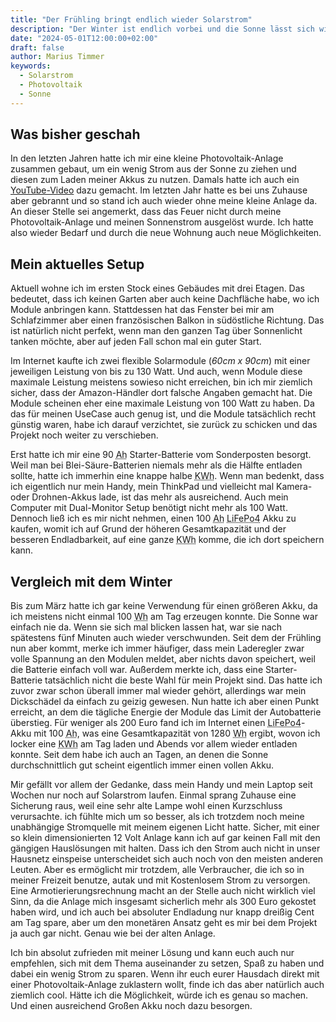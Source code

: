 ```yaml
---
title: "Der Frühling bringt endlich wieder Solarstrom"
description: "Der Winter ist endlich vorbei und die Sonne lässt sich wieder blicken. Für mich bedeutet das, dass es auch wieder genug Strom durch meine Solarmodule gibt."
date: "2024-05-01T12:00:00+02:00"
draft: false
author: Marius Timmer
keywords:
  - Solarstrom
  - Photovoltaik
  - Sonne
---
```


## Was bisher geschah
In den letzten Jahren hatte ich mir eine kleine Photovoltaik-Anlage zusammen gebaut, um ein wenig Strom aus der Sonne zu ziehen und diesen zum Laden meiner Akkus zu nutzen. Damals hatte ich auch ein [YouTube-Video](https://www.youtube.com/watch?v=SlMMzguUnSo) dazu gemacht. Im letzten Jahr hatte es bei uns Zuhause aber gebrannt und so stand ich auch wieder ohne meine kleine Anlage da. An dieser Stelle sei angemerkt, dass das Feuer nicht durch meine Photovoltaik-Anlage und meinen Sonnenstrom ausgelöst wurde. Ich hatte also wieder Bedarf und durch die neue Wohnung auch neue Möglichkeiten.

## Mein aktuelles Setup
Aktuell wohne ich im ersten Stock eines Gebäudes mit drei Etagen. Das bedeutet, dass ich keinen Garten aber auch keine Dachfläche habe, wo ich Module anbringen kann. Stattdessen hat das Fenster bei mir am Schlafzimmer aber einen französischen Balkon in südöstliche Richtung. Das ist natürlich nicht perfekt, wenn man den ganzen Tag über Sonnenlicht tanken möchte, aber auf jeden Fall schon mal ein guter Start.

Im Internet kaufte ich zwei flexible Solarmodule (_60cm x 90cm_) mit einer jeweiligen Leistung von bis zu 130 Watt. Und auch, wenn Module diese maximale Leistung meistens sowieso nicht erreichen, bin ich mir ziemlich sicher, dass der Amazon-Händler dort falsche Angaben gemacht hat. Die Module scheinen eher eine maximale Leistung von 100 Watt zu haben. Da das für meinen UseCase auch genug ist, und die Module tatsächlich recht günstig waren, habe ich darauf verzichtet, sie zurück zu schicken und das Projekt noch weiter zu verschieben.

Erst hatte ich mir eine 90 <abbr title="Amperstunde">Ah</abbr> Starter-Batterie vom Sonderposten besorgt. Weil man bei Blei-Säure-Batterien niemals mehr als die Hälfte entladen sollte, hatte ich immerhin eine knappe halbe <abbr title="Kilowattstunde">KWh</abbr>. Wenn man bedenkt, dass ich eigentlich nur mein Handy, mein ThinkPad und vielleicht mal Kamera- oder Drohnen-Akkus lade, ist das mehr als ausreichend. Auch mein Computer mit Dual-Monitor Setup benötigt nicht mehr als 100 Watt. Dennoch ließ ich es mir nicht nehmen, einen 100 <abbr title="Amperstunde">Ah</abbr> <abbr title="Lithium-Eisenphosphat">LiFePo4</abbr> Akku zu kaufen, womit ich auf Grund der höheren Gesamtkapazität und der besseren Endladbarkeit, auf eine ganze <abbr title="Kilowattstunde">KWh</abbr> komme, die ich dort speichern kann.

## Vergleich mit dem Winter
Bis zum März hatte ich gar keine Verwendung für einen größeren Akku, da ich meistens nicht einmal 100 <abbr title="Wattstunden">Wh</abbr> am Tag erzeugen konnte. Die Sonne war einfach nie da. Wenn sie sich mal blicken lassen hat, war sie nach spätestens fünf Minuten auch wieder verschwunden. Seit dem der Frühling nun aber kommt, merke ich immer häufiger, dass mein Laderegler zwar volle Spannung an den Modulen meldet, aber nichts davon speichert, weil die Batterie einfach voll war. Außerdem merkte ich, dass eine Starter-Batterie tatsächlich nicht die beste Wahl für mein Projekt sind. Das hatte ich zuvor zwar schon überall immer mal wieder gehört, allerdings war mein Dickschädel da einfach zu geizig gewesen.
Nun hatte ich aber einen Punkt erreicht, an dem die tägliche Energie der Module das Limit der Autobatterie überstieg. Für weniger als 200 Euro fand ich im Internet einen <abbr title="Lithium-Eisenphosphat">LiFePo4</abbr>-Akku mit 100 <abbr title="Amperstunden">Ah</abbr>, was eine Gesamtkapazität von 1280 <abbr title="Wattstunden">Wh</abbr> ergibt, wovon ich locker eine <abbr title="Kilowattstunde">KWh</abbr> am Tag laden und Abends vor allem wieder entladen konnte. Seit dem habe ich auch an Tagen, an denen die Sonne durchschnittlich gut scheint eigentlich immer einen vollen Akku.

Mir gefällt vor allem der Gedanke, dass mein Handy und mein Laptop seit Wochen nur noch auf Solarstrom laufen. Einmal sprang Zuhause eine Sicherung raus, weil eine sehr alte Lampe wohl einen Kurzschluss verursachte. ich fühlte mich um so besser, als ich trotzdem noch meine unabhängige Stromquelle mit meinem eigenen Licht hatte. Sicher, mit einer so klein dimensionierten 12 Volt Anlage kann ich auf gar keinen Fall mit den gängigen Hauslösungen mit halten. Dass ich den Strom auch nicht in unser Hausnetz einspeise unterscheidet sich auch noch von den meisten anderen Leuten. Aber es ermöglicht mir trotzdem, alle Verbraucher, die ich so in meiner Freizeit benutze, autak und mit Kostenlosem Strom zu versorgen. Eine Armotierierungsrechnung macht an der Stelle auch nicht wirklich viel Sinn, da die Anlage mich insgesamt sicherlich mehr als 300 Euro gekostet haben wird, und ich auch bei absoluter Endladung nur knapp dreißig Cent am Tag spare, aber um den monetären Ansatz geht es mir bei dem Projekt ja auch gar nicht. Genau wie bei der alten Anlage.

Ich bin absolut zufrieden mit meiner Lösung und kann euch auch nur empfehlen, sich mit dem Thema auseinander zu setzen, Spaß zu haben und dabei ein wenig Strom zu sparen. Wenn ihr euch eurer Hausdach direkt mit einer Photovoltaik-Anlage zuklastern wollt, finde ich das aber natürlich auch ziemlich cool. Hätte ich die Möglichkeit, würde ich es genau so machen. Und einen ausreichend Großen Akku noch dazu besorgen.

